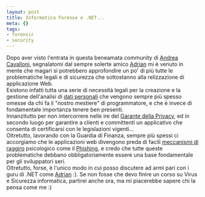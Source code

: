 ```yaml
--- 
layout: post
title: Informatica Forense e .NET...
meta: {}
tags: 
- forensic
- security
---
```

 Dopo aver visto l'entrata in questa beneamata community di <a href="http://blogs.ugidotnet.org/raider/">Andrea Cavalloni</a>, segnalatomi dal sempre solerte amico <a title="il Blog di Adrian Florea" href="http://blogs.ugidotnet.org/adrian">Adrian</a> mi è venuto in mente che magari si potrebbero approfondire un po' di più tutte le problematiche legali e di sicurezza che sottostanno alla relizzazione di applicazione Web.  
 Esistono infatti tutta una serie di necessità legali per la creazione e la gestione dell'analisi di <a href="http://www.garanteprivacy.it/garante/doc.jsp?ID=1042761">dati personali</a> che vengono sempre più spesso omesse da chi fa il "nostro mestiere" di programmatore, e che è invece di fondamentale importanza tenere ben presenti.  
 Innanzitutto per non intercorrere nelle ire del <a href="http://www.garanteprivacy.it/">Garante della Privacy</a>, ed in secondo luogo per garantire a clienti e committenti un applicativo che consenta di certificarsi con le legislazioni vigenti...  
Oltretutto, lavorando con la Guardia di Finanza, sempre più spessi ci accorgiamo che le applicazioni web divengono preda di facili <a href="http://www.lastknight.com/Introduzione-al-Phishing.aspx">meccanismi di raggiro</a> psicologico come il <a href="http://www.lastknight.com/Introduzione-al-Phishing.aspx">Phishing</a>, e credo che tutte queste problematiche debbano obbligatoriamente essere una base fondamentale per gli sviluppatori seri.  
 Oltretutto, forse, è l'unico modo in cui posso discutere ad armi pari con i guru di .NET come <a title="il Blog di Adrian Florea" href="http://blogs.ugidotnet.org/adrian">Adrian</a> :). Se non fosse che devo finire un corso su Virus e Sicurezza informatica, partirei anche ora, ma mi piacerebbe sapere chi la pensa come me :)<div style="clear:both; padding-bottom: 0.25em;"></div> 
